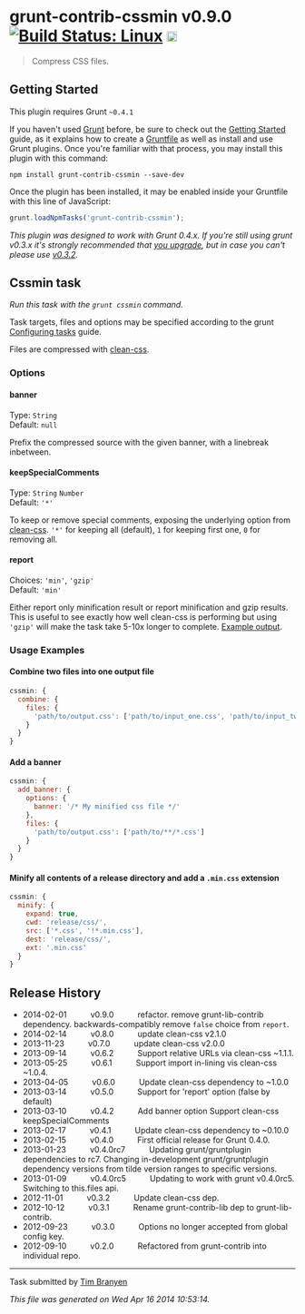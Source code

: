 # grunt-contrib-cssmin v0.9.0 [![Build Status: Linux](https://travis-ci.org/gruntjs/grunt-contrib-cssmin.png?branch=master)](https://travis-ci.org/gruntjs/grunt-contrib-cssmin) <a href="https://ci.appveyor.com/project/gruntjs/grunt-contrib-cssmin"><img src="https://ci.appveyor.com/api/projects/status/ntgfqc3ppk533m84/branch/master" alt="Build Status: Windows" height="18" /></a>

> Compress CSS files.



## Getting Started
This plugin requires Grunt `~0.4.1`

If you haven't used [Grunt](http://gruntjs.com/) before, be sure to check out the [Getting Started](http://gruntjs.com/getting-started) guide, as it explains how to create a [Gruntfile](http://gruntjs.com/sample-gruntfile) as well as install and use Grunt plugins. Once you're familiar with that process, you may install this plugin with this command:

```shell
npm install grunt-contrib-cssmin --save-dev
```

Once the plugin has been installed, it may be enabled inside your Gruntfile with this line of JavaScript:

```js
grunt.loadNpmTasks('grunt-contrib-cssmin');
```

*This plugin was designed to work with Grunt 0.4.x. If you're still using grunt v0.3.x it's strongly recommended that [you upgrade](http://gruntjs.com/upgrading-from-0.3-to-0.4), but in case you can't please use [v0.3.2](https://github.com/gruntjs/grunt-contrib-cssmin/tree/grunt-0.3-stable).*



## Cssmin task
_Run this task with the `grunt cssmin` command._

Task targets, files and options may be specified according to the grunt [Configuring tasks](http://gruntjs.com/configuring-tasks) guide.

Files are compressed with [clean-css](https://github.com/GoalSmashers/clean-css).
### Options

#### banner

Type: `String`  
Default: `null`

Prefix the compressed source with the given banner, with a linebreak inbetween.

#### keepSpecialComments

Type: `String` `Number`  
Default: `'*'`

To keep or remove special comments, exposing the underlying option from [clean-css](https://github.com/GoalSmashers/clean-css). `'*'` for keeping all (default), `1` for keeping first one, `0` for removing all.

#### report
Choices: `'min'`, `'gzip'`  
Default: `'min'`

Either report only minification result or report minification and gzip results.
This is useful to see exactly how well clean-css is performing but using `'gzip'` will make the task take 5-10x longer to complete. [Example output](https://github.com/sindresorhus/maxmin#readme).

### Usage Examples

#### Combine two files into one output file

```js
cssmin: {
  combine: {
    files: {
      'path/to/output.css': ['path/to/input_one.css', 'path/to/input_two.css']
    }
  }
}
```

#### Add a banner
```js
cssmin: {
  add_banner: {
    options: {
      banner: '/* My minified css file */'
    },
    files: {
      'path/to/output.css': ['path/to/**/*.css']
    }
  }
}
```

#### Minify all contents of a release directory and add a `.min.css` extension
```js
cssmin: {
  minify: {
    expand: true,
    cwd: 'release/css/',
    src: ['*.css', '!*.min.css'],
    dest: 'release/css/',
    ext: '.min.css'
  }
}
```


## Release History

 * 2014-02-01   v0.9.0   refactor. remove grunt-lib-contrib dependency. backwards-compatibly remove `false` choice from `report`.
 * 2014-02-14   v0.8.0   update clean-css v2.1.0
 * 2013-11-23   v0.7.0   update clean-css v2.0.0
 * 2013-09-14   v0.6.2   Support relative URLs via clean-css ~1.1.1.
 * 2013-05-25   v0.6.1   Support import in-lining vis clean-css ~1.0.4.
 * 2013-04-05   v0.6.0   Update clean-css dependency to ~1.0.0
 * 2013-03-14   v0.5.0   Support for 'report' option (false by default)
 * 2013-03-10   v0.4.2   Add banner option Support clean-css keepSpecialComments
 * 2013-02-17   v0.4.1   Update clean-css dependency to ~0.10.0
 * 2013-02-15   v0.4.0   First official release for Grunt 0.4.0.
 * 2013-01-23   v0.4.0rc7   Updating grunt/gruntplugin dependencies to rc7. Changing in-development grunt/gruntplugin dependency versions from tilde version ranges to specific versions.
 * 2013-01-09   v0.4.0rc5   Updating to work with grunt v0.4.0rc5. Switching to this.files api.
 * 2012-11-01   v0.3.2   Update clean-css dep.
 * 2012-10-12   v0.3.1   Rename grunt-contrib-lib dep to grunt-lib-contrib.
 * 2012-09-23   v0.3.0   Options no longer accepted from global config key.
 * 2012-09-10   v0.2.0   Refactored from grunt-contrib into individual repo.

---

Task submitted by [Tim Branyen](http://tbranyen.com/)

*This file was generated on Wed Apr 16 2014 10:53:14.*
